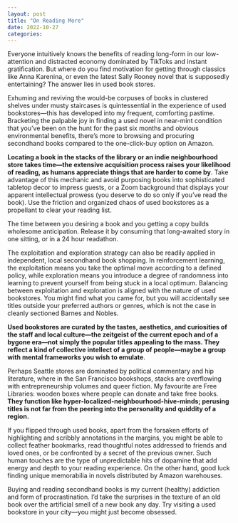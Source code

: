 ```yaml
---
layout: post
title: "On Reading More"
date: 2022-10-27
categories: 
---
```


Everyone intuitively knows the benefits of reading long-form in our low-attention and distracted economy dominated by TikToks and instant gratification. But where do you find motivation for getting through classics like Anna Karenina, or even the latest Sally Rooney novel that is supposedly entertaining? The answer lies in used book stores.

Exhuming and reviving the would-be corpuses of books in clustered shelves under musty staircases is quintessential in the experience of used bookstores—this has developed into my frequent, comforting pastime. Bracketing the palpable joy in finding a used novel in near-mint condition that you’ve been on the hunt for the past six months and obvious environmental benefits, there’s more to browsing and procuring secondhand books compared to the one-click-buy option on Amazon.

**Locating a book in the stacks of the library or an indie neighbourhood store takes time—the extensive acquisition process raises your likelihood of reading, as humans appreciate things that are harder to come by**. Take advantage of this mechanic and avoid purposing books into sophisticated tabletop decor to impress guests, or a Zoom background that displays your apparent intellectual prowess (you deserve to do so only if you’ve read the book). Use the friction and organized chaos of used bookstores as a propellant to clear your reading list. 

The time between you desiring a book and you getting a copy builds wholesome anticipation. Release it by consuming that long-awaited story in one sitting, or in a 24 hour readathon.

The exploitation and exploration strategy can also be readily applied in independent, local secondhand book shopping. In reinforcement learning, the exploitation means you take the optimal move according to a defined policy, while exploration means you introduce a degree of randomness into learning to prevent yourself from being stuck in a local optimum. Balancing between exploitation and exploration is aligned with the nature of used bookstores. You might find what you came for, but you will accidentally see titles outside your preferred authors or genres, which is not the case in cleanly sectioned Barnes and Nobles. 

**Used bookstores are curated by the tastes, aesthetics, and curiosities of the staff and local culture—the zeitgeist of the current epoch and of a bygone era—not simply the popular titles appealing to the mass. They reflect a kind of collective intellect of a group of people—maybe a group with mental frameworks you wish to emulate**. 

Perhaps Seattle stores are dominated by political commentary and hip literature, where in the San Francisco bookshops, stacks are overflowing with entrepreneurship volumes and queer fiction. My favourite are Free Libraries: wooden boxes where people can donate and take free books. **They function like hyper-localized-neighbourhood-hive-minds; perusing titles is not far from the peering into the personality and quiddity of a region.**

If you flipped through used books, apart from the forsaken efforts of highlighting and scribbly annotations in the margins, you might be able to collect feather bookmarks, read thoughtful notes addressed to friends and loved ones, or be confronted by a secret of the previous owner. Such human touches are the type of unpredictable hits of dopamine that add energy and depth to your reading experience. On the other hand, good luck finding unique memorabilia in novels distributed by Amazon warehouses.

Buying and reading secondhand books is my current (healthy) addiction and form of procrastination. I’d take the surprises in the texture of an old book over the artificial smell of a new book any day. Try visiting a used bookstore in your city—you might just become obsessed.